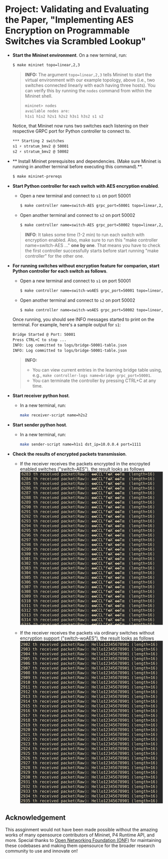 # Project: Validating and Evaluating the Paper, "Implementing AES Encryption on Programmable Switches via Scrambled Lookup"

- **Start the Mininet environment**. On a new terminal, run:
  ```bash
  $ make mininet topo=linear,2,3
  ```

  > **INFO:** The argument `topo=linear,2,3` tells Mininet to start the virtual environment with our example topology, above (i.e., two switches connected linearly with each having three hosts). You can verify this by running the `nodes` command from within the Mininet shell.
  > 
  > ```bash
  > mininet> nodes
  > available nodes are:
  > h1s1 h1s2 h2s1 h2s2 h3s1 h3s2 s1 s2
  > ```

  Notice, that Mininet now runs two switches each listening on their respective GRPC port for Python controller to connect to.
  ``` bash
  *** Starting 2 switches
  s1 ⚡️ stratum_bmv2 @ 50001
  s2 ⚡️ stratum_bmv2 @ 50002
  ```

- ** Install Mininet prerequisites and dependencies. (Make sure Mininet is running in another terminal before executing this command).**.
  ```bash
  $ make mininet-prereqs
  ```

- **Start Python controller for each switch with AES encryption enabled**.
  - Open a new terminal and connect to `s1` on port 50001
    ```bash
    $ make controller name=switch-AES grpc_port=50001 topo=linear,2,3
    ```
  - Open another terminal and connect to `s2` on port 50002 
    ```bash
    $ make controller name=switch-AES grpc_port=50002 topo=linear,2,3
    ```

  > **INFO**:  It takes some time (1-2 min) to run each switch with encryption enabled. Also, make sure to run this "make controller name=switch-AES ..." **one by one**. That means you have to check the first controller successfully starts before start running "make controller" for the other one.


- **For running switches without encryption feature for comparion, start Python controller for each switch as follows**.
  - Open a new terminal and connect to `s1` on port 50001
    ```bash
    $ make controller name=switch-woAES grpc_port=50001 topo=linear,2,3
    ```
  - Open another terminal and connect to `s2` on port 50002 
    ```bash
    $ make controller name=switch-woAES grpc_port=50002 topo=linear,2,3
    ```

  Once running, you should see INFO messages started to print on the terminal. For example, here's a sample output for `s1`:
  ```bash
  Bridge Started @ Port: 50001
  Press CTRL+C to stop ...
  INFO: Log committed to logs/bridge-50001-table.json
  INFO: Log committed to logs/bridge-50001-table.json
  ```

  > **INFO:** 
  > - You can view current entries in the learning bridge table using, e.g., `make controller-logs name=bridge grpc_port=50001`.
  > - You can terminate the controller by pressing CTRL+C at any time.

- **Start receiver python host**.
  - In a new terminal, run:
    ```bash
    make receiver-script name=h2s2
    ```

- **Start sender python host**.
  - In a new terminal, run:
    ```bash
    make sender-script name=h1s1 dst_ip=10.0.0.4 port=1111
    ```

- **Check the results of encrypted packets transmission**.
  - If the receiver receives the packets encrypted in the encrpyted enabled switches ("switch-AES"), the result looks as follows
  <img src="others/images/receiver_encrypted.png" alt="Receiver with encryption" width="1000"><br>

  - If the receiver receives the packets via ordinary switches without encryption support ("switch-woAES"), the result looks as follows
  <img src="others/images/receiver_without_encrypted.png" alt="Receiver without encryption" width="1000"><br>

## Acknowledgement

This assginment would not have been made possible without the amazing works of many opensource contributors of Mininet, P4 Runtime API, and more. Special thanks to [Open Networking Foundation (ONF)](https://opennetworking.org/) for maintaining these codebases and making them opensource for the broader research community to use and innovate on!
